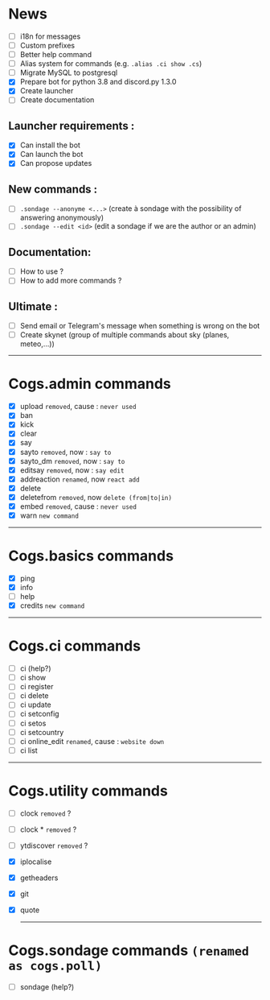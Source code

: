 # News

 - [ ] i18n for messages
 - [ ] Custom prefixes
 - [ ] Better help command
 - [ ] Alias system for commands (e.g. `.alias .ci show .cs`)
 - [ ] Migrate MySQL to postgresql
 - [x] Prepare bot for python 3.8 and discord.py 1.3.0
 - [x] Create launcher
 - [ ] Create documentation

## Launcher requirements :

 - [x] Can install the bot
 - [x] Can launch the bot
 - [x] Can propose updates 
 
## New commands :

 - [ ] `.sondage --anonyme <...>` (create à sondage with the possibility of answering anonymously)
 - [ ] `.sondage --edit <id>` (edit a sondage if we are the author or an admin)
 
## Documentation:
 - [ ] How to use ?
 - [ ] How to add more commands ?
 
## Ultimate :

 - [ ] Send email or Telegram's message when something is wrong on the bot
 - [ ] Create skynet (group of multiple commands about sky (planes, meteo,...))

 ---
 
 # Cogs.admin commands
 
 - [x] upload `removed`, cause : `never used`
 - [x] ban
 - [x] kick
 - [x] clear
 - [x] say
 - [x] sayto `removed`, now : `say to`
 - [x] sayto_dm `removed`, now : `say to`
 - [x] editsay `removed`, now : `say edit`
 - [x] addreaction `renamed`, now `react add`
 - [x] delete
 - [x] deletefrom `removed`, now `delete (from|to|in)`
 - [x] embed `removed`, cause : `never used`
 - [x] warn `new command`
 
  ---
 
 # Cogs.basics commands
 - [x] ping
 - [x] info
 - [ ] help
 - [x] credits `new command`
 
 ---
 
 # Cogs.ci commands
 - [ ] ci (help?)
 - [ ] ci show
 - [ ] ci register
 - [ ] ci delete
 - [ ] ci update
 - [ ] ci setconfig
 - [ ] ci setos
 - [ ] ci setcountry
 - [ ] ci online_edit `renamed`, cause : `website down`
 - [ ] ci list
 
  ---
 
 # Cogs.utility commands
 - [ ] clock `removed` ?
 - [ ] clock * `removed` ?
 - [ ] ytdiscover `removed` ?
 - [x] iplocalise
 - [x] getheaders
 - [x] git
 - [x] quote
 
   ---
 
 # Cogs.sondage commands `(renamed as cogs.poll)`
 - [ ] sondage (help?)

